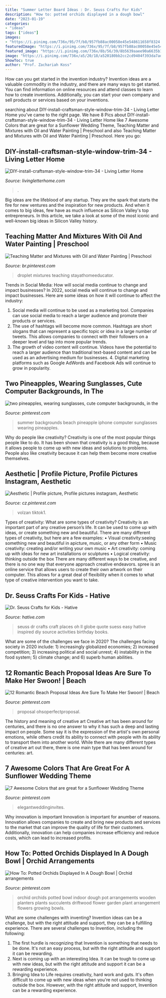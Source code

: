```yaml
---
title: "Summer Letter Board Ideas : Dr. Seuss Crafts For Kids"
description: "How to: potted orchids displayed in a dough bowl"
date: "2023-01-19"
categories:
- "ideas"
tags: ["ideas"]
images:
- "https://i.pinimg.com/736x/95/7f/b8/957fb88ac00058e45e548611658f8324.jpg"
featuredImage: "https://i.pinimg.com/736x/95/7f/b8/957fb88ac00058e45e548611658f8324.jpg"
featured_image: "https://i.pinimg.com/736x/8b/56/39/8b5639aaee90a6635b13f18ed9dd99c0.jpg"
image: "https://i.pinimg.com/736x/a5/20/18/a520180bb2cc2cd9404f393da7ada5e7.jpg"
ShowToc: true
author: "Prof. Zachariah Koss"
---
```



How can you get started in the invention industry?
Invention ideas are a valuable commodity in the industry, and there are many ways to get started. You can find information on online resources and attend classes to learn how to create inventions. Additionally, you can start your own company and sell products or services based on your inventions.

	

		
searching about DIY-install-craftsman-style-window-trim-34 - Living Letter Home you've came to the right page. We have 8 Pics about DIY-install-craftsman-style-window-trim-34 - Living Letter Home like 7 Awesome Colors that are great for a Sunflower Wedding Theme, Teaching Matter and Mixtures with Oil and Water Painting | Preschool and also Teaching Matter and Mixtures with Oil and Water Painting | Preschool. Here you go:
		
    
## DIY-install-craftsman-style-window-trim-34 - Living Letter Home

<img loading=lazy src="https://www.livingletterhome.com/wp-content/uploads/2020/05/DIY-install-craftsman-style-window-trim-34.jpg" onerror="this.onerror=null;this.src='https://tse4.mm.bing.net/th?id=OIP.CANpOb5QzL58QTdFjsikrQHaLH&amp;pid=15.1';" alt="DIY-install-craftsman-style-window-trim-34 - Living Letter Home">

_Source: livingletterhome.com_

>. 

	

Big ideas are the lifeblood of any startup. They are the spark that starts the fire for new ventures and the inspiration for new products. And when it comes to big ideas, few have as much influence as Silicon Valley's top entrepreneurs. In this article, we take a look at some of the most iconic and well-known big ideas in Silicon Valley history.

    
## Teaching Matter And Mixtures With Oil And Water Painting | Preschool

<img loading=lazy src="https://i.pinimg.com/736x/8b/56/39/8b5639aaee90a6635b13f18ed9dd99c0.jpg" onerror="this.onerror=null;this.src='https://tse1.mm.bing.net/th?id=OIP.zTQa9-P-CAL1ZVykP-pGqAHaLf&amp;pid=15.1';" alt="Teaching Matter and Mixtures with Oil and Water Painting | Preschool">

_Source: br.pinterest.com_

>droplet mixtures teaching stayathomeeducator. 

	

Trends in Social Media: How will social media continue to change and impact businesses?
In 2022, social media will continue to change and impact businesses. Here are some ideas on how it will continue to affect the industry: 
1. Social media will continue to be used as a marketing tool. Companies can use social media to reach a larger audience and promote their products or services. 
2. The use of hashtags will become more common. Hashtags are short slogans that can represent a specific topic or idea in a large number of tweets. This allows companies to connect with their followers on a deeper level and tap into more popular trends. 
3. The growth of video content will continue. Videos have the potential to reach a larger audience than traditional text-based content and can be used as an advertising medium for businesses. 4. Digital marketing platforms such as Google AdWords and Facebook Ads will continue to grow in popularity.

    
## Two Pineapples, Wearing Sunglasses, Cute Computer Backgrounds, In The

<img loading=lazy src="https://i.pinimg.com/736x/29/76/4f/29764fde1b84bc4c64a2f17ef9a59e61.jpg" onerror="this.onerror=null;this.src='https://tse2.mm.bing.net/th?id=OIP.k3DGoR2Sh-hJcLOdDd_vQgHaNK&amp;pid=15.1';" alt="two pineapples, wearing sunglasses, cute computer backgrounds, in the">

_Source: pinterest.com_

>summer backgrounds beach pineapple iphone computer sunglasses wearing pineapples. 

	

Why do people like creativity?
Creativity is one of the most popular things people like to do. It has been shown that creativity is a good thing, because it allows people to come up with new ideas and solutions to problems. People also like creativity because it can help them become more creative themselves.

    
## Aesthetic | Profile Picture, Profile Pictures Instagram, Aesthetic

<img loading=lazy src="https://i.pinimg.com/736x/95/7f/b8/957fb88ac00058e45e548611658f8324.jpg" onerror="this.onerror=null;this.src='https://tse3.mm.bing.net/th?id=OIP.m1gnhEtZeV_PPUtbrQkI2QHaNK&amp;pid=15.1';" alt="Aesthetic | Profile picture, Profile pictures instagram, Aesthetic">

_Source: cz.pinterest.com_

>volzan tiktok1. 

	

Types of creativity: What are some types of creativity?
Creativity is an important part of any creative person’s life. It can be used to come up with ideas, or create something new and beautiful. There are many different types of creativity, but here are a few examples: 
• Visual creativity:seeing something new and beautiful in apicture, music, or any other form 
• Music creativity: creating and/or writing your own music 
• Art creativity: coming up with ideas for new art installations or sculptures 
• Logical creativity: thinking outside the box 
There are many different ways to be creative, and there is no one way that everyone approach creative endeavors. spree is an online service that allows users to create their own artwork on their computer. This allows for a great deal of flexibility when it comes to what type of creative intervention you want to take.

    
## Dr. Seuss Crafts For Kids - Hative

<img loading=lazy src="https://hative.com/wp-content/uploads/2015/02/dr-seuss-crafts/7-dr-seuss-crafts.jpg" onerror="this.onerror=null;this.src='https://tse1.mm.bing.net/th?id=OIP.0nYHPeJhgy9OERJ3ovanRAHaLH&amp;pid=15.1';" alt="Dr. Seuss Crafts for Kids - Hative">

_Source: hative.com_

>seuss dr crafts craft places oh ll globe quote suess easy hative inspired diy source activities birthday books. 

	

What are some of the challenges we face in 2020?
The challenges facing society in 2020 include: 1) increasingly globalized economies; 2) increased competition; 3) increasing political and social unrest; 4) instability in the food system; 5) climate change; and 6) superb human abilities.

    
## 12 Romantic Beach Proposal Ideas Are Sure To Make Her Swoon! | Beach

<img loading=lazy src="https://i.pinimg.com/736x/de/3f/05/de3f05952adfd1520b4419735b12cdd8.jpg" onerror="this.onerror=null;this.src='https://tse1.mm.bing.net/th?id=OIP.kHcdG5G7Lrz9c9IQQwvK2QHaLG&amp;pid=15.1';" alt="12 Romantic Beach Proposal Ideas Are Sure To Make Her Swoon! | Beach">

_Source: pinterest.com_

>proposal ohsoperfectproposal. 

	

The history and meaning of creative art
Creative art has been around for centuries, and there is no one answer to why it has such a deep and lasting impact on people. Some say it is the expression of the artist's own personal emotions, while others credit its ability to connect with people with its ability to transport them into another world. While there are many different types of creative art out there, there is one main type that has been around for centuries: art.

    
## 7 Awesome Colors That Are Great For A Sunflower Wedding Theme

<img loading=lazy src="https://i.pinimg.com/736x/a5/20/18/a520180bb2cc2cd9404f393da7ada5e7.jpg" onerror="this.onerror=null;this.src='https://tse2.mm.bing.net/th?id=OIP.2pbYKCHJySOD58D9rHWMNAHaP3&amp;pid=15.1';" alt="7 Awesome Colors that are great for a Sunflower Wedding Theme">

_Source: pinterest.com_

>elegantweddinginvites. 

	

Why innovation is important
Innovation is important for anumber of reasons. Innovation allows companies to create and bring new products and services to the market that can improve the quality of life for their customers. Additionally, innovation can help companies increase efficiency and reduce costs, which can lead to increased profits.

    
## How To: Potted Orchids Displayed In A Dough Bowl | Orchid Arrangements

<img loading=lazy src="https://i.pinimg.com/736x/ab/c7/d0/abc7d072de5bb0702bbfe731d928f3f5--orchid-planters-ideas-potted-orchid.jpg" onerror="this.onerror=null;this.src='https://tse1.mm.bing.net/th?id=OIP.Pf_Jee6lq-e6cLU9vGnmEgHaJ3&amp;pid=15.1';" alt="How To: Potted Orchids Displayed In A Dough Bowl | Orchid arrangements">

_Source: pinterest.com_

>orchid orchids potted bowl indoor dough pot arrangements wooden planters plants succulents driftwood flower garden plant arrangement flowers growing bowls. 

	

What are some challenges with inventing?
Invention ideas can be a challenge, but with the right attitude and support, they can be a fulfilling experience. There are several challenges to Invention, including the following:
1. The first hurdle is recognizing that Invention is something that needs to be done. It's not an easy process, but with the right attitude and support it can be rewarding.
2. Next is coming up with an interesting Idea. It can be tough to come up with new ideas, but with the right attitude and support it can be a rewarding experience. 
3. Bringing Idea to Life requires creativity, hard work and guts. It's often difficult to come up with new ideas when you're not used to thinking outside the box. However, with the right attitude and support, Invention can be a rewarding experience.

